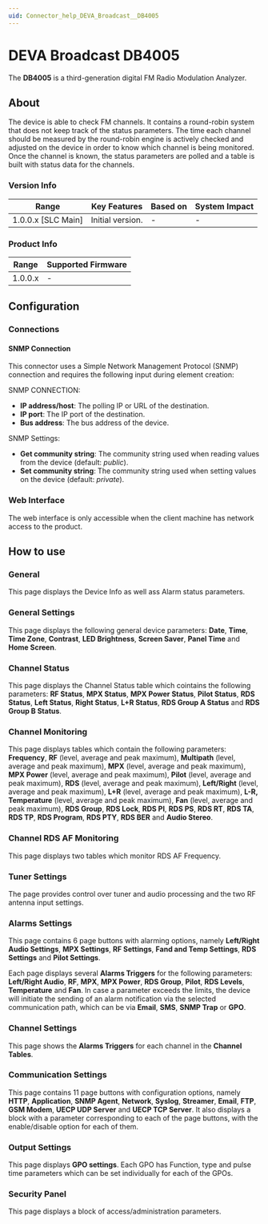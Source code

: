 ```yaml
---
uid: Connector_help_DEVA_Broadcast__DB4005
---
```


# DEVA Broadcast DB4005

The **DB4005** is a third-generation digital FM Radio Modulation Analyzer.

## About

The device is able to check FM channels. It contains a round-robin system that does not keep track of the status parameters. The time each channel should be measured by the round-robin engine is actively checked and adjusted on the device in order to know which channel is being monitored. Once the channel is known, the status parameters are polled and a table is built with status data for the channels.

### Version Info

| Range                | Key Features     | Based on     | System Impact     |
|----------------------|------------------|--------------|-------------------|
| 1.0.0.x \[SLC Main\] | Initial version. | \-           | \-                |

### Product Info

| Range     | Supported Firmware     |
|-----------|------------------------|
| 1.0.0.x   | \-                     |

## Configuration

### Connections

#### SNMP Connection

This connector uses a Simple Network Management Protocol (SNMP) connection and requires the following input during element creation:

SNMP CONNECTION:

- **IP address/host**: The polling IP or URL of the destination.
- **IP port**: The IP port of the destination.
- **Bus address**: The bus address of the device.

SNMP Settings:

- **Get community string**: The community string used when reading values from the device (default: *public*).
- **Set community string**: The community string used when setting values on the device (default: *private*).

### Web Interface

The web interface is only accessible when the client machine has network access to the product.

## How to use

### General

This page displays the Device Info as well ass Alarm status parameters.

### General Settings

This page displays the following general device parameters: **Date**, **Time**, **Time Zone**, **Contrast**, **LED Brightness**, **Screen Saver**, **Panel Time** and **Home Screen**.

### Channel Status

This page displays the Channel Status table which cointains the following parameters: **RF Status**, **MPX Status**, **MPX Power Status**, **Pilot Status**, **RDS Status**, **Left Status**, **Right Status**, **L+R Status**, **RDS Group A Status** and **RDS Group B Status**.

### Channel Monitoring

This page displays tables which contain the following parameters: **Frequency**, **RF** (level, average and peak maximum), **Multipath** (level, average and peak maximum), **MPX** (level, average and peak maximum), **MPX Power** (level, average and peak maximum), **Pilot** (level, average and peak maximum), **RDS** (level, average and peak maximum), **Left/Right** (level, average and peak maximum), **L+R** (level, average and peak maximum), **L-R, Temperature** (level, average and peak maximum), **Fan** (level, average and peak maximum), **RDS Group**, **RDS Lock**, **RDS PI**, **RDS PS**, **RDS RT**, **RDS TA**, **RDS TP**, **RDS Program**, **RDS PTY**, **RDS BER** and **Audio Stereo**.

### Channel RDS AF Monitoring

This page displays two tables which monitor RDS AF Frequency.

### Tuner Settings

The page provides control over tuner and audio processing and the two RF antenna input settings.

### Alarms Settings

This page contains 6 page buttons with alarming options, namely **Left/Right Audio Settings**, **MPX Settings**, **RF Settings**, **Fand and Temp Settings**, **RDS Settings** and **Pilot Settings**.

Each page displays several **Alarms Triggers** for the following parameters: **Left/Right Audio**, **RF**, **MPX**, **MPX Power**, **RDS Group**, **Pilot**, **RDS Levels**, **Temperature** and **Fan**. In case a parameter exceeds the limits, the device will initiate the sending of an alarm notification via the selected communication path, which can be via **Email**, **SMS**, **SNMP Trap** or **GPO**.

### Channel Settings

This page shows the **Alarms Triggers** for each channel in the **Channel Tables**.

### Communication Settings

This page contains 11 page buttons with configuration options, namely **HTTP**, **Application**, **SNMP Agent**, **Network**, **Syslog**, **Streamer**, **Email**, **FTP**, **GSM Modem**, **UECP UDP Server** and **UECP TCP Server**. It also displays a block with a parameter corresponding to each of the page buttons, with the enable/disable option for each of them.

### Output Settings

This page displays **GPO settings**. Each GPO has Function, type and pulse time parameters which can be set individually for each of the GPOs.

### Security Panel

This page displays a block of access/administration parameters.

